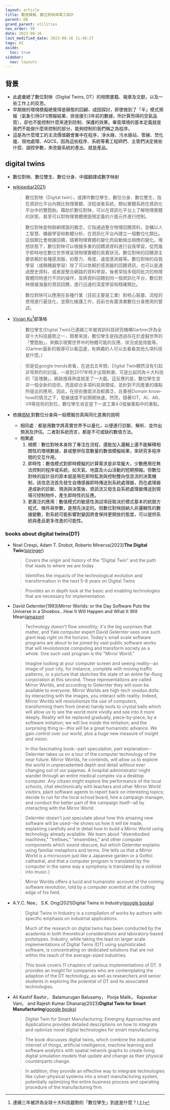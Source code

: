 ```yaml
---
layout: article
title: 數值模擬、數位對映與環工設計
parent: DB
grand_parent: utilities
nav_order: 99
date: 2023-08-16
last_modified_date: 2023-08-16 11:46:27
tags: AI
aside:
  toc: true
sidebar:
  nav: layouts
---
```


## 背景

- 此處彙總了數位對映（Digital Twins, DT）的相關書籍、報章及文獻，以及一些工作上的反思。
- 早期做的環境模擬總覺得是靜態的回顧、成因探討，即使做到了「半」模式預報（氣象引用GFS預報結果、排放援引3年前的數據，所計算而得的空氣品質），卻也不能控制什麼來達到防制、保護的效果。畢竟環境的基本定義就是我們不能做什麼來控制的部分，能夠控制的我們稱之為程序。
- 這是為什麼環工的主流價值觀會集中在程序，淨水廠、污水廠站、管線、焚化爐、現地處理、AQCS，因為這些程序、系統等著工程師們、主管們決定做些什麼、調控參數，來改變系統的產出、就是產品。

## digital twins

- 數位對映、數位雙生、數位分身、中國翻譯成數字映射
- [wikipedia(2021)](https://zh.wikipedia.org/zh-tw/数字映射)
  > 數位對映（Digital twin），或譯作數位孿生、數位分身、數位雙生，指在資訊化平台內類比物理實體、流程或者系統，類似實體系統在資訊化平台中的雙胞胎。藉助於數位對映，可以在資訊化平台上了解物理實體的狀態，甚至可以對物理實體裡面預定義的介面元件進行控制。

  > 數位對映是物聯網裡面的概念，它指通過整合物理回饋資料，並輔以人工智慧、機器學習和軟體分析，在資訊化平台內建立一個數位化類比。這個類比會根據回饋，隨著物理實體的變化而自動做出相應的變化。理想狀態下，數位對映可以根據多重的回饋源資料進行自我學習，從而幾乎即時地在數位世界裡呈現物理實體的真實狀況。數位對映的回饋源主要依賴於各種感測器，如壓力、角度、速度感測器等。數位對映的自我學習（或稱機器學習）除了可以依賴於感測器的回饋資訊，也可以是通過歷史資料，或者是整合網路的資料學習。後者常指多個同批次的物理實體同時進行不同的操作，並將資料回饋到同一個資訊化平台，數位對映根據海量的資訊回饋，進行迅速的深度學習和精確類比。

  > 數位對映可以應用在各種行業（目前主要是工業）對核心裝置、流程的使用進行最佳化，並簡化維護工作，目前也有農漁業數位分身應用的嘗試。
- [Vivian Ku](https://vivian-ku.medium.com/連續三年被評為全球十大科技趨勢的-數位孿生-到底是什麼-上-419a34144529)[^1]部落格
  > 數位孿生(Digital Twin)已連續三年被資訊科技研究機構Gartner評為全球十大科技趨勢之一，簡單來說，數位孿生是指透過存在於虛擬世界的「雙胞胎」，來顯示現實世界中的物體可能的反應、狀況或是效能等。(Gartner最新的報導可以看這邊，有興趣的人可以去看看其他九項科技是什麼。)

  > 但是從google trends來看，在過去五年間，Digital Twin顯然沒有引起非常熱烈的討論，一直到2017年時才出現熱潮，可是比起同為十大科技的「區塊鍊」，網路搜尋熱度就差了一大截。這反應的是，數位孿生並非一個全新的技術，而是綜合多項科技與領域，並針對不同產業的痛點所提出的應用，因此，在技術層面涉及較廣泛，且重視Domain know-how的情況之下，發展速度不如預期快速。然而，隨著IOT、AI、AR、VR等技術的到位，數位孿生肯定是下一波工業4.0發展重點中的重點。

- 依據[IBM ](https://www.ibm.com/topics/what-is-a-digital-twin)對數位分身與一般模擬仿真與同化差異的說明
  - 相同處：都是用數字將真實世界予以量化，以便進行診斷、解析、並作出預測及評估。二者對系統而言，都是不可或缺的數值方法。
  - 相異處
    1. 規模：數位對映本身除了專注在流程，還能加入邏輯上還不能解釋相關性的環境數據，甚或整併任意數量的數值模擬結果，來研究多程序間的交互作用。
    2. 即時性：數值模式對即時模擬的計算需求是非常龐大，少數應用在無法控制的程序或系統，如天氣、地震及火山活動的短期預報。但數位對映的設計目的原本就是用在即時監測與控制雙向信息流的決策機制，該信息流首先發生自傳感器即時傳送到系統處理器，而在處理器達成新的診斷、預測與決策後，資訊流又發生自系統處理器傳送到現場可控制物件，產生即時性的反應。
    3. 更廣泛的應用：數值模式的敏感性測試項目取決於模式基本的統御方程式、條件與參數，是預先決定的。但數位對映因納入非邏輯性的數據變數，對系統可能影響對變因將會保持更開放的態度，可以提供系統與產品更多改進的可能性。

### books about digital twins(DT)

- Noel Crespi, Adam T. Drobot, Roberto Minerva(2023)**The Digital Twin**([springer](https://link.springer.com/book/10.1007/978-3-031-21343-4))
  > Covers the origin and history of the “Digital Twin” and the path that leads to where we are today

  > Identifies the impacts of the technological evolution and transformation in the next 5-8 years on Digital Twins

  > Provides an in depth look at the basic and enabling technologies that are necessary for implementation

- David Gelernter(1993)Mirror Worlds: or the Day Software Puts the Universe in a Shoebox...How It Will Happen and What It Will Mean([amazon](https://www.amazon.com/Mirror-Worlds-Software-Universe-Shoebox/dp/019507906X))
  > Technology doesn't flow smoothly; it's the big surprises that matter, and Yale computer expert David Gelernter sees one such giant leap right on the horizon. Today's small scale software programs are about to be joined by vast public software works that will revolutionize computing and transform society as a whole. One such vast program is the "Mirror World."

  > Imagine looking at your computer screen and seeing reality--an image of your city, for instance, complete with moving traffic patterns, or a picture that sketches the state of an entire far-flung corporation at this second. These representations are called Mirror Worlds, and according to Gelernter they will soon be available to everyone. Mirror Worlds are high-tech voodoo dolls: by interacting with the images, you interact with reality. Indeed, Mirror Worlds will revolutionize the use of computers, transforming them from (mere) handy tools to crystal balls which will allow us to see the world more vividly and see into it more deeply. Reality will be replaced gradually, piece-by-piece, by a software imitation; we will live inside the imitation; and the surprising thing is--this will be a great humanistic advance. We gain control over our world, plus a huge new measure of insight and vision.

  > In this fascinating book--part speculation, part explanation--Gelernter takes us on a tour of the computer technology of the near future. Mirror Worlds, he contends, will allow us to explore the world in unprecedented depth and detail without ever changing out of our pajamas. A hospital administrator might wander through an entire medical complex via a desktop computer. Any citizen might explore the performance of the local schools, chat electronically with teachers and other Mirror World visitors, plant software agents to report back on interesting topics; decide to run for the local school board, hire a campaign manager, and conduct the better part of the campaign itself--all by interacting with the Mirror World.

  > Gelernter doesn't just speculate about how this amazing new software will be used--he shows us how it will be made, explaining carefully and in detail how to build a Mirror World using technology already available. We learn about "disembodied machines," "trellises," "ensembles," and other computer components which sound obscure, but which Gelernter explains using familiar metaphors and terms. (He tells us that a Mirror World is a microcosm just like a Japanese garden or a Gothic cathedral, and that a computer program is translated by the computer in the same way a symphony is translated by a violinist into music.)
 
  > Mirror Worlds offers a lucid and humanistic account of the coming software revolution, told by a computer scientist at the cutting edge of his field.

- A.Y.C. Nee， S.K. Ong(2021)Digital Twins in Industry([google books](https://www.google.com.tw/books/edition/Digital_Twins_in_Industry/NWC_zgEACAAJ?hl=zh-TW))
  > Digital Twins in Industry is a compilation of works by authors with specific emphasis on industrial applications.

  > Much of the research on digital twins has been conducted by the academia in both theoretical considerations and laboratory-based prototypes. Industry, while taking the lead on larger scale implementations of Digital Twins (DT) using sophisticated software, is concentrating on dedicated solutions that are not within the reach of the average-sized industries.

  > This book covers 11 chapters of various implementations of DT. It provides an insight for companies who are contemplating the adaption of the DT technology, as well as researchers and senior students in exploring the potential of DT and its associated technologies.

- Ali Kashif Bashir， Balamurugan Balusamy， Pooja Malik， Rajasekar Vani， and Rajesh Kumar Dhanaraj(2023)**Digital Twin for Smart Manufacturing**([google books](https://www.google.com.tw/books/edition/Digital_Twin_for_Smart_Manufacturing/xC2gEAAAQBAJ?hl=zh-TW))
  > Digital Twin for Smart Manufacturing: Emerging Approaches and Applications provides detailed descriptions on how to integrate and optimize novel digital technologies for smart manufacturing. 
  
    > The book discusses digital twins, which combine the industrial internet of things, artificial intelligence, machine learning and software analytics with spatial network graphs to create living digital simulation models that update and change as their physical counterparts change. 
  
  > In addition, they provide an effective way to integrate technologies like cyber-physical systems into a smart manufacturing system, potentially optimizing the entire business process and operating procedure of the manufacturing firm.

[^1]: 連續三年被評為全球十大科技趨勢的「數位孿生」到底是什麼？(上)